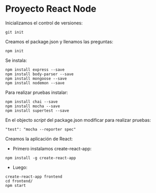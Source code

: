 # Proyecto React Node

Inicializamos el control de versiones:
```
git init
```

Creamos el package.json y llenamos las preguntas:
```
npm init
```

Se instala:
```
npm install express --save
npm install body-parser --save
npm install mongoose --save
npm install nodemon --save
```

Para realizar pruebas instalar:
```
npm install chai --save
npm install mocha --save
npm install supertest --save
```
En el objecto *script* del package.json modificar para realizar pruebas:
```
"test": "mocha --reporter spec"
```

Creamos la aplicación de React:

* Primero instalamos create-react-app:
```
npm install -g create-react-app
```
* Luego:
```
create-react-app frontend
cd frontend/
npm start
```







